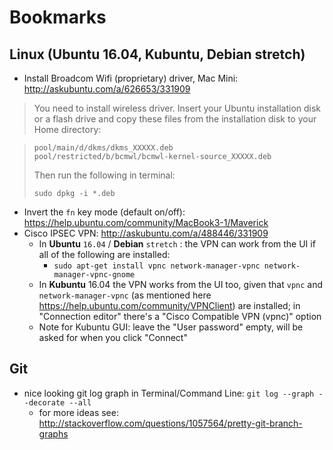 # Bookmarks

## Linux (Ubuntu 16.04, Kubuntu, Debian stretch)

* Install Broadcom Wifi (proprietary) driver, Mac Mini: http://askubuntu.com/a/626653/331909

> You need to install wireless driver.
> Insert your Ubuntu installation disk or a flash drive and copy these files from the installation disk to your Home directory:

> ```
> pool/main/d/dkms/dkms_XXXXX.deb
> pool/restricted/b/bcmwl/bcmwl-kernel-source_XXXXX.deb
> ```
>
> Then run the following in terminal:
>
> `sudo dpkg -i *.deb`

* Invert the `fn` key mode (default on/off): https://help.ubuntu.com/community/MacBook3-1/Maverick
* Cisco IPSEC VPN: http://askubuntu.com/a/488446/331909
    * In __Ubuntu__ `16.04` / __Debian__ `stretch` : the VPN can work from the UI if all of the following are installed:
        * `sudo apt-get install vpnc network-manager-vpnc network-manager-vpnc-gnome`
    * In __Kubuntu__ 16.04 the VPN works from the UI too, given that `vpnc` and `network-manager-vpnc` (as mentioned here https://help.ubuntu.com/community/VPNClient) are installed; in "Connection editor" there's a "Cisco Compatible VPN (vpnc)" option
    * Note for Kubuntu GUI: leave the "User password" empty, will be asked for when you click "Connect"

## Git

- nice looking git log graph in Terminal/Command Line: `git log --graph --decorate --all`
    - for more ideas see: http://stackoverflow.com/questions/1057564/pretty-git-branch-graphs
